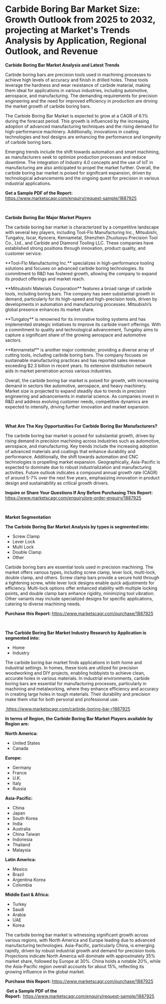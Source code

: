 <p><h1>Carbide Boring Bar Market Size: Growth Outlook from 2025 to 2032, projecting at Market's Trends Analysis by Application, Regional Outlook, and Revenue</h1></p><p><strong>Carbide Boring Bar Market Analysis and Latest Trends</strong></p>
<p><p>Carbide boring bars are precision tools used in machining processes to achieve high levels of accuracy and finish in drilled holes. These tools leverage the hardness and wear resistance of carbide material, making them ideal for applications in various industries, including automotive, aerospace, and manufacturing. The demanding requirements for precision engineering and the need for improved efficiency in production are driving the market growth of carbide boring bars.</p><p>The Carbide Boring Bar Market is expected to grow at a CAGR of 6.1% during the forecast period. This growth is influenced by the increasing adoption of advanced manufacturing techniques and the rising demand for high-performance machinery. Additionally, innovations in coating technologies and tool designs are enhancing the performance and longevity of carbide boring bars. </p><p>Emerging trends include the shift towards automation and smart machining, as manufacturers seek to optimize production processes and reduce downtime. The integration of Industry 4.0 concepts and the use of IoT in manufacturing are also anticipated to propel the market further. Overall, the carbide boring bar market is poised for significant expansion, driven by technological advancements and the ongoing quest for precision in various industrial applications.</p></p>
<p><strong>Get a Sample PDF of the Report:&nbsp;</strong> <a href="https://www.marketscagr.com/enquiry/request-sample/1887925?utm_campaign=2097&utm_medium=2&utm_source=Github&utm_content=ia&utm_term=16042025&utm_id=carbide-boring-bar">https://www.marketscagr.com/enquiry/request-sample/1887925</a></p>
<p>&nbsp;</p>
<p><strong>Carbide Boring Bar Major Market Players</strong></p>
<p><p>The carbide boring bar market is characterized by a competitive landscape with several key players, including Tool-Flo Manufacturing Inc., Mitsubishi, Tungaloy, Iscar, Kyocera, Kennametal, Shenzhen Zhuoluoyu Precision Tool Co., Ltd., and Carbide and Diamond Tooling LLC. These companies have established strong positions through innovation, product quality, and customer service.</p><p>**Tool-Flo Manufacturing Inc.** specializes in high-performance tooling solutions and focuses on advanced carbide boring technologies. Its commitment to R&D has fostered growth, allowing the company to expand its product offerings and market reach.</p><p>**Mitsubishi Materials Corporation** features a broad range of carbide tools, including boring bars. The company has seen substantial growth in demand, particularly for its high-speed and high-precision tools, driven by developments in automation and manufacturing processes. Mitsubishi’s global presence enhances its market share.</p><p>**Tungaloy** is renowned for its innovative tooling systems and has implemented strategic initiatives to improve its carbide insert offerings. With a commitment to quality and technological advancement, Tungaloy aims to capture a significant share of the growing aerospace and automotive sectors.</p><p>**Kennametal** is another major contender, providing a diverse array of cutting tools, including carbide boring bars. The company focuses on sustainable manufacturing practices and has reported sales revenue exceeding $2.3 billion in recent years. Its extensive distribution network aids in market penetration across various industries.</p><p>Overall, the carbide boring bar market is poised for growth, with increasing demand in sectors like automotive, aerospace, and heavy machinery. Market size is projected to expand steadily due to trends in precision engineering and advancements in material science. As companies invest in R&D and address evolving customer needs, competitive dynamics are expected to intensify, driving further innovation and market expansion.</p></p>
<p>&nbsp;</p>
<p><strong>What Are The Key Opportunities For Carbide Boring Bar Manufacturers?</strong></p>
<p><p>The carbide boring bar market is poised for substantial growth, driven by rising demand in precision machining across industries such as automotive, aerospace, and manufacturing. Key trends include the increasing adoption of advanced materials and coatings that enhance durability and performance. Additionally, the shift towards automation and CNC technologies is propelling market expansion. Geographically, Asia-Pacific is expected to dominate due to robust industrialization and manufacturing activities. Future outlook indicates a compound annual growth rate (CAGR) of around 5-7% over the next five years, emphasizing innovation in product design and sustainability as critical growth drivers.</p></p>
<p><strong>Inquire or Share Your Questions If Any Before Purchasing This Report:</strong> <a href="https://www.marketscagr.com/enquiry/pre-order-enquiry/1887925?utm_campaign=2097&utm_medium=2&utm_source=Github&utm_content=ia&utm_term=16042025&utm_id=carbide-boring-bar">https://www.marketscagr.com/enquiry/pre-order-enquiry/1887925</a></p>
<p>&nbsp;</p>
<p><strong>Market Segmentation</strong></p>
<p><strong>The Carbide Boring Bar Market Analysis by types is segmented into:</strong></p>
<p><ul><li>Screw Clamp</li><li>Lever Lock</li><li>Multi Lock</li><li>Double Clamp</li><li>Other</li></ul></p>
<p><p>Carbide boring bars are essential tools used in precision machining. The market offers various types, including screw clamp, lever lock, multi-lock, double clamp, and others. Screw clamp bars provide a secure hold through a tightening screw, while lever lock designs enable quick adjustments for efficiency. Multi-lock options offer enhanced stability with multiple locking points, and double clamp bars enhance rigidity, minimizing tool vibration. Other variants may include specialized designs for specific applications, catering to diverse machining needs.</p></p>
<p><strong>Purchase this Report:&nbsp;</strong><a href="https://www.marketscagr.com/purchase/1887925?utm_campaign=2097&utm_medium=2&utm_source=Github&utm_content=ia&utm_term=16042025&utm_id=carbide-boring-bar">https://www.marketscagr.com/purchase/1887925</a></p>
<p>&nbsp;</p>
<p><strong>The Carbide Boring Bar Market Industry Research by Application is segmented into:</strong></p>
<p><ul><li>Home</li><li>Industry</li></ul></p>
<p><p>The carbide boring bar market finds applications in both home and industrial settings. In homes, these tools are utilized for precision woodworking and DIY projects, enabling hobbyists to achieve clean, accurate holes in various materials. In industrial environments, carbide boring bars are essential for manufacturing processes, particularly in machining and metalworking, where they enhance efficiency and accuracy in creating large holes in tough materials. Their durability and precision make them vital for both personal and professional use.</p></p>
<p><a href="https://www.marketscagr.com/carbide-boring-bar-r1887925?utm_campaign=2097&utm_medium=2&utm_source=Github&utm_content=ia&utm_term=16042025&utm_id=carbide-boring-bar">&nbsp;https://www.marketscagr.com/carbide-boring-bar-r1887925</a></p>
<p><strong>In terms of Region, the Carbide Boring Bar Market Players available by Region are:</strong></p>
<p>
    <p> <strong> North America: </strong>
        <ul>
            <li>United States</li>
            <li>Canada</li>
        </ul>
        </p> 
    <p> <strong> Europe: </strong>
        <ul>
            <li>Germany</li>
            <li>France</li>
            <li>U.K.</li>
            <li>Italy</li>
            <li>Russia</li>
        </ul>
        </p> 
    <p> <strong> Asia-Pacific: </strong>
        <ul>
            <li>China</li>
            <li>Japan</li>
            <li>South Korea</li>
            <li>India</li>
            <li>Australia</li>
            <li>China Taiwan</li>
            <li>Indonesia</li>
            <li>Thailand</li>
            <li>Malaysia</li>
        </ul>
        </p> 
    <p> <strong> Latin America: </strong>
        <ul>
            <li>Mexico</li>
            <li>Brazil</li>
            <li>Argentina Korea</li>
            <li>Colombia</li>
        </ul>
        </p> 
    <p> <strong> Middle East & Africa: </strong>
        <ul>
            <li>Turkey</li>
            <li>Saudi</li>
            <li>Arabia</li>
            <li>UAE</li>
            <li>Korea</li>
        </ul>
    </p>
    </p>
<p><p>The carbide boring bar market is witnessing significant growth across various regions, with North America and Europe leading due to advanced manufacturing technologies. Asia-Pacific, particularly China, is emerging rapidly, driven by robust industrial growth and demand for precision tools. Projections indicate North America will dominate with approximately 35% market share, followed by Europe at 30%. China holds a notable 20%, while the Asia-Pacific region overall accounts for about 15%, reflecting its growing influence in the global market.</p></p>
<p><strong>Purchase this Report: </strong><a href="https://www.marketscagr.com/purchase/1887925?utm_campaign=2097&utm_medium=2&utm_source=Github&utm_content=ia&utm_term=16042025&utm_id=carbide-boring-bar">https://www.marketscagr.com/purchase/1887925</a></p>
<p>&nbsp;<strong>Get a Sample PDF of the Report:&nbsp;&nbsp;</strong><a href="https://www.marketscagr.com/enquiry/request-sample/1887925?utm_campaign=2097&utm_medium=2&utm_source=Github&utm_content=ia&utm_term=16042025&utm_id=carbide-boring-bar">https://www.marketscagr.com/enquiry/request-sample/1887925</a></p>
<p><strong></strong></p>
<p><p></p><p></p><p></p></p>
